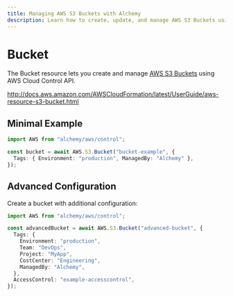 ```yaml
---
title: Managing AWS S3 Buckets with Alchemy
description: Learn how to create, update, and manage AWS S3 Buckets using Alchemy Cloud Control.
---
```


# Bucket

The Bucket resource lets you create and manage [AWS S3 Buckets](https://docs.aws.amazon.com/s3/latest/userguide/) using AWS Cloud Control API.

http://docs.aws.amazon.com/AWSCloudFormation/latest/UserGuide/aws-resource-s3-bucket.html

## Minimal Example

```ts
import AWS from "alchemy/aws/control";

const bucket = await AWS.S3.Bucket("bucket-example", {
  Tags: { Environment: "production", ManagedBy: "Alchemy" },
});
```

## Advanced Configuration

Create a bucket with additional configuration:

```ts
import AWS from "alchemy/aws/control";

const advancedBucket = await AWS.S3.Bucket("advanced-bucket", {
  Tags: {
    Environment: "production",
    Team: "DevOps",
    Project: "MyApp",
    CostCenter: "Engineering",
    ManagedBy: "Alchemy",
  },
  AccessControl: "example-accesscontrol",
});
```

